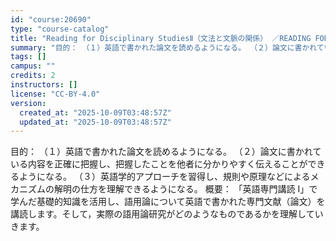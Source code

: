 ```yaml
---
id: "course:20690"
type: "course-catalog"
title: "Reading for Disciplinary StudiesⅡ（文法と文脈の関係） ／READING FOR DISCIPLINARY STUDIES II"
summary: "目的： （１）英語で書かれた論文を読めるようになる。 （２）論文に書かれている内容を正確に把握し、把握したことを他者に分かりやすく伝えることができるようになる。 （３）英語学的アプローチを習得し、規則や原理などによるメカニズムの解明の仕方を…"
tags: []
campus: ""
credits: 2
instructors: []
license: "CC-BY-4.0"
version:
  created_at: "2025-10-09T03:48:57Z"
  updated_at: "2025-10-09T03:48:57Z"
---
```

目的： （１）英語で書かれた論文を読めるようになる。 （２）論文に書かれている内容を正確に把握し、把握したことを他者に分かりやすく伝えることができるようになる。 （３）英語学的アプローチを習得し、規則や原理などによるメカニズムの解明の仕方を理解できるようになる。 概要： 「英語専門講読 I」で学んだ基礎的知識を活用し、語用論について英語で書かれた専門文献（論文）を講読します。そして，実際の語用論研究がどのようなものであるかを理解していきます。
